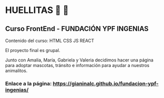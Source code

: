 # HUELLITAS :feet: :feet:


## Curso FrontEnd - FUNDACIÓN YPF INGENIAS


Contenido del curso: HTML CSS JS REACT


El proyecto final es grupal.

Junto con Amalia, María, Gabriela y Valeria decidimos hacer una página para adoptar mascotas, tránsito e información para ayudar a nuestros animalitos.


### Enlace a la página: https://gianinalc.github.io/fundacion-ypf-ingenias/
